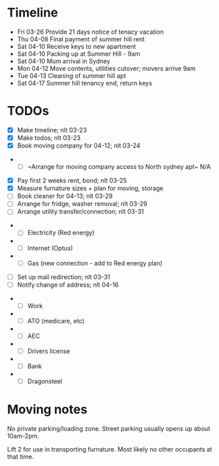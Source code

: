 # Timeline

- Fri 03-26 Provide 21 days notice of tenacy vacation
- Thu 04-08 Final payment of summer hill rent
- Sat 04-10 Receive keys to new apartment
- Sat 04-10 Packing up at Summer Hill - 9am
- Sat 04-10 Mum arrival in Sydney
- Mon 04-12 Move contents, utilities cutover; movers arrive 9am
- Tue 04-13 Cleaning of summer hill apt
- Sat 04-17 Summer hill tenancy end, return keys

# TODOs

- [x] Make timeline; nlt 03-23
- [x] Make todos; nlt 03-23
- [x] Book moving company for 04-12; nlt 03-24
- - [ ] ~Arrange for moving company access to North sydney apt~ N/A
- [x] Pay first 2 weeks rent, bond; nlt 03-25
- [x] Measure furnature sizes + plan for moving, storage
- [ ] Book cleaner for 04-13; nlt 03-29
- [ ] Arrange for fridge, washer removal; nlt 03-29
- [ ] Arrange utility transfer/connection; nlt 03-31
- - [ ] Electricity (Red energy)
- - [ ] Internet (Optus)
- - [ ] Gas (new connection - add to Red energy plan)
- [ ] Set up mail redirection; nlt 03-31
- [ ] Notify change of address; nlt 04-16
- - [ ] Work
- - [ ] ATO (medicare, etc)
- - [ ] AEC
- - [ ] Drivers license
- - [ ] Bank
- - [ ] Dragonsteel

# Moving notes

No private parking/loading zone. Street parking usually opens up about 10am-2pm.

Lift 2 for use in transporting furnature. Most likely no other occupants at that time.
